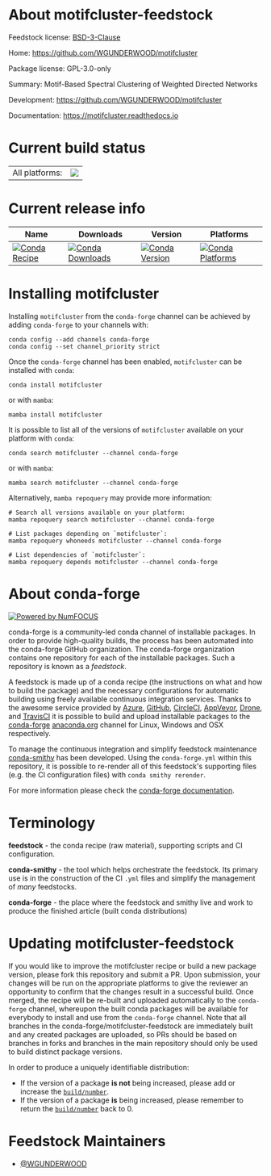 About motifcluster-feedstock
============================

Feedstock license: [BSD-3-Clause](https://github.com/conda-forge/motifcluster-feedstock/blob/main/LICENSE.txt)

Home: https://github.com/WGUNDERWOOD/motifcluster

Package license: GPL-3.0-only

Summary: Motif-Based Spectral Clustering of Weighted Directed Networks

Development: https://github.com/WGUNDERWOOD/motifcluster

Documentation: https://motifcluster.readthedocs.io

Current build status
====================


<table><tr><td>All platforms:</td>
    <td>
      <a href="https://dev.azure.com/conda-forge/feedstock-builds/_build/latest?definitionId=14524&branchName=main">
        <img src="https://dev.azure.com/conda-forge/feedstock-builds/_apis/build/status/motifcluster-feedstock?branchName=main">
      </a>
    </td>
  </tr>
</table>

Current release info
====================

| Name | Downloads | Version | Platforms |
| --- | --- | --- | --- |
| [![Conda Recipe](https://img.shields.io/badge/recipe-motifcluster-green.svg)](https://anaconda.org/conda-forge/motifcluster) | [![Conda Downloads](https://img.shields.io/conda/dn/conda-forge/motifcluster.svg)](https://anaconda.org/conda-forge/motifcluster) | [![Conda Version](https://img.shields.io/conda/vn/conda-forge/motifcluster.svg)](https://anaconda.org/conda-forge/motifcluster) | [![Conda Platforms](https://img.shields.io/conda/pn/conda-forge/motifcluster.svg)](https://anaconda.org/conda-forge/motifcluster) |

Installing motifcluster
=======================

Installing `motifcluster` from the `conda-forge` channel can be achieved by adding `conda-forge` to your channels with:

```
conda config --add channels conda-forge
conda config --set channel_priority strict
```

Once the `conda-forge` channel has been enabled, `motifcluster` can be installed with `conda`:

```
conda install motifcluster
```

or with `mamba`:

```
mamba install motifcluster
```

It is possible to list all of the versions of `motifcluster` available on your platform with `conda`:

```
conda search motifcluster --channel conda-forge
```

or with `mamba`:

```
mamba search motifcluster --channel conda-forge
```

Alternatively, `mamba repoquery` may provide more information:

```
# Search all versions available on your platform:
mamba repoquery search motifcluster --channel conda-forge

# List packages depending on `motifcluster`:
mamba repoquery whoneeds motifcluster --channel conda-forge

# List dependencies of `motifcluster`:
mamba repoquery depends motifcluster --channel conda-forge
```


About conda-forge
=================

[![Powered by
NumFOCUS](https://img.shields.io/badge/powered%20by-NumFOCUS-orange.svg?style=flat&colorA=E1523D&colorB=007D8A)](https://numfocus.org)

conda-forge is a community-led conda channel of installable packages.
In order to provide high-quality builds, the process has been automated into the
conda-forge GitHub organization. The conda-forge organization contains one repository
for each of the installable packages. Such a repository is known as a *feedstock*.

A feedstock is made up of a conda recipe (the instructions on what and how to build
the package) and the necessary configurations for automatic building using freely
available continuous integration services. Thanks to the awesome service provided by
[Azure](https://azure.microsoft.com/en-us/services/devops/), [GitHub](https://github.com/),
[CircleCI](https://circleci.com/), [AppVeyor](https://www.appveyor.com/),
[Drone](https://cloud.drone.io/welcome), and [TravisCI](https://travis-ci.com/)
it is possible to build and upload installable packages to the
[conda-forge](https://anaconda.org/conda-forge) [anaconda.org](https://anaconda.org/)
channel for Linux, Windows and OSX respectively.

To manage the continuous integration and simplify feedstock maintenance
[conda-smithy](https://github.com/conda-forge/conda-smithy) has been developed.
Using the ``conda-forge.yml`` within this repository, it is possible to re-render all of
this feedstock's supporting files (e.g. the CI configuration files) with ``conda smithy rerender``.

For more information please check the [conda-forge documentation](https://conda-forge.org/docs/).

Terminology
===========

**feedstock** - the conda recipe (raw material), supporting scripts and CI configuration.

**conda-smithy** - the tool which helps orchestrate the feedstock.
                   Its primary use is in the construction of the CI ``.yml`` files
                   and simplify the management of *many* feedstocks.

**conda-forge** - the place where the feedstock and smithy live and work to
                  produce the finished article (built conda distributions)


Updating motifcluster-feedstock
===============================

If you would like to improve the motifcluster recipe or build a new
package version, please fork this repository and submit a PR. Upon submission,
your changes will be run on the appropriate platforms to give the reviewer an
opportunity to confirm that the changes result in a successful build. Once
merged, the recipe will be re-built and uploaded automatically to the
`conda-forge` channel, whereupon the built conda packages will be available for
everybody to install and use from the `conda-forge` channel.
Note that all branches in the conda-forge/motifcluster-feedstock are
immediately built and any created packages are uploaded, so PRs should be based
on branches in forks and branches in the main repository should only be used to
build distinct package versions.

In order to produce a uniquely identifiable distribution:
 * If the version of a package **is not** being increased, please add or increase
   the [``build/number``](https://docs.conda.io/projects/conda-build/en/latest/resources/define-metadata.html#build-number-and-string).
 * If the version of a package **is** being increased, please remember to return
   the [``build/number``](https://docs.conda.io/projects/conda-build/en/latest/resources/define-metadata.html#build-number-and-string)
   back to 0.

Feedstock Maintainers
=====================

* [@WGUNDERWOOD](https://github.com/WGUNDERWOOD/)

